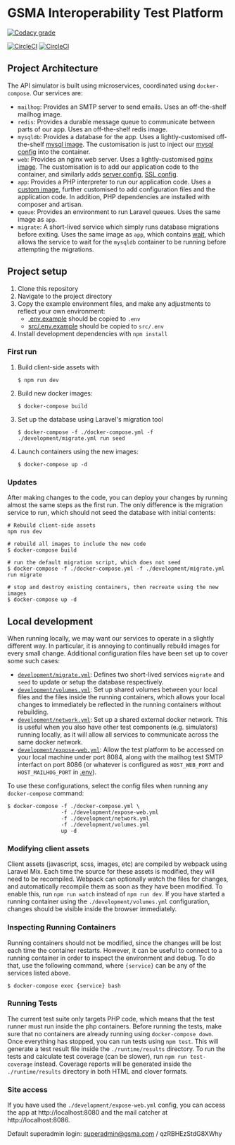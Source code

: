 # GSMA Interoperability Test Platform

[![Codacy grade](https://img.shields.io/codacy/grade/8ff2b7590e13431dad7032a973d908fd?logo=codacy)](https://www.codacy.com/gh/gsmainclusivetechlab/interop-test-platform?utm_source=github.com&utm_medium=referral&utm_content=gsmainclusivetechlab/interop-test-platform&utm_campaign=Badge_Grade)

[![CircleCI](https://img.shields.io/circleci/build/github/gsmainclusivetechlab/interop-test-platform/master?label=Master&logo=circleCI&token=7cc80f8c435154849e1f57a8708d8765da9ffa1a)](https://app.circleci.com/pipelines/github/gsmainclusivetechlab/interop-test-platform?branch=master)
[![CircleCI](https://img.shields.io/circleci/build/github/gsmainclusivetechlab/interop-test-platform/develop?label=Develop&logo=circleCI&token=7cc80f8c435154849e1f57a8708d8765da9ffa1a)](https://app.circleci.com/pipelines/github/gsmainclusivetechlab/interop-test-platform?branch=develop)

## Project Architecture

The API simulator is built using microservices, coordinated using
`docker-compose`. Our services are:

- `mailhog`: Provides an SMTP server to send emails. Uses an off-the-shelf
  mailhog image.
- `redis`: Provides a durable message queue to communicate between parts of
  our app. Uses an off-the-shelf redis image.
- `mysqldb`: Provides a database for the app. Uses a lightly-customised
  off-the-shelf [mysql image](./Dockerfile.mysqldb). The customisation is just
  to inject our [mysql config](./build/my.cnf) into the container.
- `web`: Provides an nginx web server. Uses a lightly-customised
  [nginx image](./Dockerfile.web). The customisation is to add our application
  code to the container, and similarly adds
  [server config](./build/nginx-server.conf), [SSL config](./build/ssl).
- `app`: Provides a PHP interpreter to run our application code. Uses a
  [custom image](http://github.com/gsmainclusivetechlab/interop-php-fpm),
  further customised to add configuration files and the application code. In
  addition, PHP dependencies are installed with composer and artisan.
- `queue`: Provides an environment to run Laravel queues. Uses the same image
  as `app`.
- `migrate`: A short-lived service which simply runs database migrations
  before exiting. Uses the same image as `app`, which contains
  [wait](https://github.com/ufoscout/docker-compose-wait), which allows the
  service to wait for the `mysqldb` container to be running before attempting
  the migrations.

## Project setup

1. Clone this repository
2. Navigate to the project directory
3. Copy the example environment files, and make any adjustments to reflect your
   own environment:
   - [.env.example](./.env.example) should be copied to `.env`
   - [src/.env.example](./src/.env.example) should be copied to `src/.env`
4. Install development dependencies with `npm install`

### First run

1. Build client-side assets with
   ```
   $ npm run dev
   ```
2. Build new docker images:
   ```
   $ docker-compose build
   ```
3. Set up the database using Laravel's migration tool
   ```
   $ docker-compose -f ./docker-compose.yml -f ./development/migrate.yml run seed
   ```
4. Launch containers using the new images:
   ```
   $ docker-compose up -d
   ```

### Updates

After making changes to the code, you can deploy your changes by running almost
the same steps as the first run. The only difference is the migration service to
run, which should not seed the database with initial contents:

```
# Rebuild client-side assets
npm run dev

# rebuild all images to include the new code
$ docker-compose build

# run the default migration script, which does not seed
$ docker-compose -f ./docker-compose.yml -f ./development/migrate.yml run migrate

# stop and destroy existing containers, then recreate using the new images
$ docker-compose up -d
```

## Local development

When running locally, we may want our services to operate in a slightly
different way. In particular, it is annoying to continually rebuild images
for every small change. Additional configuration files have been set up to
cover some such cases:

- [`development/migrate.yml`](./development/migrate.yml): Defines two
  short-lived services `migrate` and `seed` to update or setup the database
  respectively.
- [`development/volumes.yml`](./development/volumes.yml): Set up shared
  volumes between your local files and the files inside the running
  containers, which allows your local changes to immediately be reflected in
  the running containers without rebuilding.
- [`development/network.yml`](./development/network.yml): Set up a shared
  external docker network. This is useful when you also have other test
  components (e.g. simulators) running locally, as it will allow all services
  to communicate across the same docker network.
- [`development/expose-web.yml`](./development/expose-web.yml): Allow the test
  platform to be accessed on your local machine under port 8084, along with
  the mailhog test SMTP interfact on port 8086 (or whatever is configured as
  `HOST_WEB_PORT` and `HOST_MAILHOG_PORT` in [.env](./.env.example)).

To use these configurations, select the config files when running any
`docker-compose` command:

```
$ docker-compose -f ./docker-compose.yml \
                 -f ./development/expose-web.yml
                 -f ./development/network.yml
                 -f ./development/volumes.yml
                 up -d
```

### Modifying client assets

Client assets (javascript, scss, images, etc) are compiled by webpack using
Laravel Mix. Each time the source for these assets is modified, they will need
to be recompiled. Webpack can optionally watch the files for changes, and
automatically recompile them as soon as they have been modified. To enable this,
run `npm run watch` instead of `npm run dev`. If you have started a running
container using the `./development/volumes.yml` configuration, changes should be
visible inside the browser immediately.

### Inspecting Running Containers

Running containers should not be modified, since the changes will be lost each
time the container restarts. However, it can be useful to connect to a running
container in order to inspect the environment and debug. To do that, use the
following command, where `{service}` can be any of the services listed above.

```
$ docker-compose exec {service} bash
```

### Running Tests

The current test suite only targets PHP code, which means that the test runner
must run inside the php containers. Before running the tests, make sure that no
containers are already running using `docker-compose down`. Once everything has
stopped, you can run tests using `npm test`. This will generate a test result
file inside the `./runtime/results` directory. To run the tests and calculate
test coverage (can be slower), run `npm run test-coverage` instead. Coverage
reports will be generated inside the `./runtime/results` directory in both HTML
and clover formats.

### Site access

If you have used the `./development/expose-web.yml` config, you can access
the app at http://localhost:8080 and the mail catcher at
http://localhost:8086.

Default superadmin login: superadmin@gsma.com / qzRBHEzStdG8XWhy
